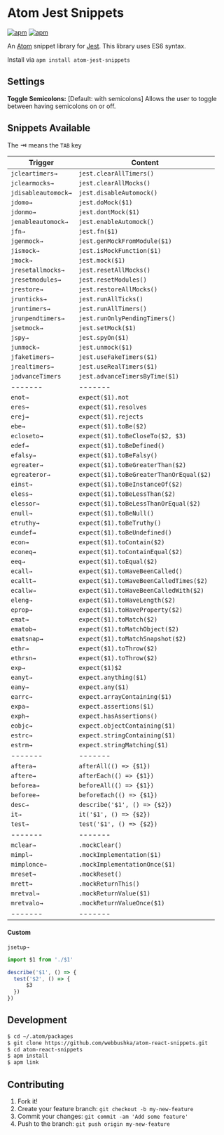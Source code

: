 # Atom Jest Snippets
[![apm](https://img.shields.io/apm/v/atom-jest-snippets.svg?style=flat-square)](https://atom.io/packages/atom-jest-snippets)
[![apm](https://img.shields.io/apm/dm/atom-jest-snippets.svg?style=flat-square)](https://atom.io/packages/atom-jest-snippets)

An [Atom](https://atom.io/) snippet library for [Jest](https://facebook.github.io/jest/). This library uses ES6 syntax.

Install via `apm install atom-jest-snippets`

## Settings
**Toggle Semicolons:**  [Default: with semicolons] Allows the user to toggle between having semicolons on or off.

## Snippets Available

The **⇥** means the `TAB` key

| Trigger | Content |
| ------- | ------- |
| `jcleartimers→`|`jest.clearAllTimers()` |
| `jclearmocks→`|`jest.clearAllMocks()` |
| `jdisableautomock→`|`jest.disableAutomock()` |
| `jdomo→`|`jest.doMock($1)` |
| `jdonmo→`|`jest.dontMock($1)` |
| `jenableautomock→`|`jest.enableAutomock()` |
| `jfn→`|`jest.fn($1)` |
| `jgenmock→`|`jest.genMockFromModule($1)` |
| `jismock→`|`jest.isMockFunction($1)` |
| `jmock→`|`jest.mock($1)` |
| `jresetallmocks→`|`jest.resetAllMocks()` |
| `jresetmodules→`|`jest.resetModules()` |
| `jrestore→`|`jest.restoreAllMocks()` |
| `jrunticks→`|`jest.runAllTicks()` |
| `jruntimers→`|`jest.runAllTimers()` |
| `jrunpendtimers→`|`jest.runOnlyPendingTimers()` |
| `jsetmock→`|`jest.setMock($1)` |
| `jspy→`|`jest.spyOn($1)` |
| `junmock→`|`jest.unmock($1)` |
| `jfaketimers→`|`jest.useFakeTimers($1)` |
| `jrealtimers→`|`jest.useRealTimers($1)` |
| `jadvanceTimers`|`jest.advanceTimersByTime($1)` |
| ------- | ------- |
| `enot→`|`expect($1).not` |
| `eres→`|`expect($1).resolves` |
| `erej→`|`expect($1).rejects` |
| `ebe→`|`expect($1).toBe($2)` |
| `ecloseto→`|`expect($1).toBeCloseTo($2, $3)` |
| `edef→`|`expect($1).toBeDefined()` |
| `efalsy→`|`expect($1).toBeFalsy()` |
| `egreater→`|`expect($1).toBeGreaterThan($2)` |
| `egreateror→`|`expect($1).toBeGreaterThanOrEqual($2)` |
| `einst→`|`expect($1).toBeInstanceOf($2)` |
| `eless→`|`expect($1).toBeLessThan($2)` |
| `elessor→`|`expect($1).toBeLessThanOrEqual($2)` |
| `enull→`|`expect($1).toBeNull()` |
| `etruthy→`|`expect($1).toBeTruthy()` |
| `eundef→`|`expect($1).toBeUndefined()` |
| `econ→`|`expect($1).toContain($2)` |
| `econeq→`|`expect($1).toContainEqual($2)` |
| `eeq→`|`expect($1).toEqual($2)` |
| `ecall→`|`expect($1).toHaveBeenCalled()` |
| `ecallt→`|`expect($1).toHaveBeenCalledTimes($2)` |
| `ecallw→`|`expect($1).toHaveBeenCalledWith($2)` |
| `eleng→`|`expect($1).toHaveLength($2)` |
| `eprop→`|`expect($1).toHaveProperty($2)` |
| `emat→`|`expect($1).toMatch($2)` |
| `ematob→`|`expect($1).toMatchObject($2)` |
| `ematsnap→`|`expect($1).toMatchSnapshot($2)` |
| `ethr→`|`expect($1).toThrow($2)` |
| `ethrsn→`|`expect($1).toThrow($2)` |
| `exp→`|`expect($1)$2` |
| `eanyt→`|`expect.anything($1)` |
| `eany→`|`expect.any($1)` |
| `earrc→`|`expect.arrayContaining($1)` |
| `expa→`|`expect.assertions($1)` |
| `exph→`|`expect.hasAssertions()` |
| `eobjc→`|`expect.objectContaining($1)` |
| `estrc→`|`expect.stringContaining($1)` |
| `estrm→`|`expect.stringMatching($1)` |
| ------- | ------- |
| `aftera→`|`afterAll(() => {$1})` |
| `aftere→`|`afterEach(() => {$1})` |
| `beforea→`|`beforeAll(() => {$1})` |
| `beforee→`|`beforeEach(() => {$1})` |
| `desc→`|`describe('$1', () => {$2})` |
| `it→`|`it('$1', () => {$2})` |
| `test→`|`test('$1', () => {$2})` |
| ------- | ------- |
| `mclear→`|`.mockClear()` |
| `mimpl→`|`.mockImplementation($1)` |
| `mimplonce→`|`.mockImplementationOnce($1)` |
| `mreset→`|`.mockReset()` |
| `mrett→`|`.mockReturnThis()` |
| `mretval→`|`.mockReturnValue($1)` |
| `mretvalo→`|`.mockReturnValueOnce($1)` |
| ------- | ------- |


#### Custom
`jsetup→`

```js
import $1 from './$1'

describe('$1', () => {
  test('$2', () => {
      $3
  })
})
```

## Development

```sh
$ cd ~/.atom/packages
$ git clone https://github.com/webbushka/atom-react-snippets.git
$ cd atom-react-snippets
$ apm install
$ apm link
```

## Contributing
1. Fork it!
2. Create your feature branch: `git checkout -b my-new-feature`
3. Commit your changes: `git commit -am 'Add some feature'`
4. Push to the branch: `git push origin my-new-feature`
